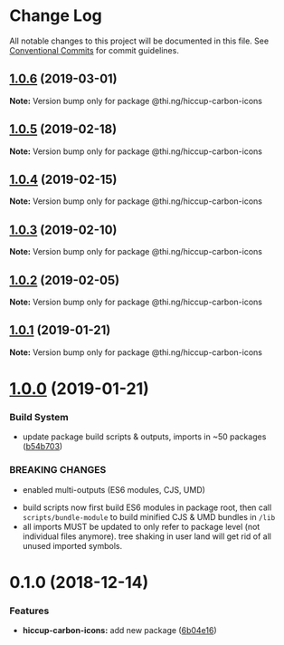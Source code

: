 # Change Log

All notable changes to this project will be documented in this file.
See [Conventional Commits](https://conventionalcommits.org) for commit guidelines.

## [1.0.6](https://github.com/thi-ng/umbrella/compare/@thi.ng/hiccup-carbon-icons@1.0.5...@thi.ng/hiccup-carbon-icons@1.0.6) (2019-03-01)

**Note:** Version bump only for package @thi.ng/hiccup-carbon-icons





## [1.0.5](https://github.com/thi-ng/umbrella/compare/@thi.ng/hiccup-carbon-icons@1.0.4...@thi.ng/hiccup-carbon-icons@1.0.5) (2019-02-18)

**Note:** Version bump only for package @thi.ng/hiccup-carbon-icons





## [1.0.4](https://github.com/thi-ng/umbrella/compare/@thi.ng/hiccup-carbon-icons@1.0.3...@thi.ng/hiccup-carbon-icons@1.0.4) (2019-02-15)

**Note:** Version bump only for package @thi.ng/hiccup-carbon-icons





## [1.0.3](https://github.com/thi-ng/umbrella/compare/@thi.ng/hiccup-carbon-icons@1.0.2...@thi.ng/hiccup-carbon-icons@1.0.3) (2019-02-10)

**Note:** Version bump only for package @thi.ng/hiccup-carbon-icons





## [1.0.2](https://github.com/thi-ng/umbrella/compare/@thi.ng/hiccup-carbon-icons@1.0.1...@thi.ng/hiccup-carbon-icons@1.0.2) (2019-02-05)

**Note:** Version bump only for package @thi.ng/hiccup-carbon-icons





## [1.0.1](https://github.com/thi-ng/umbrella/compare/@thi.ng/hiccup-carbon-icons@1.0.0...@thi.ng/hiccup-carbon-icons@1.0.1) (2019-01-21)

**Note:** Version bump only for package @thi.ng/hiccup-carbon-icons





# [1.0.0](https://github.com/thi-ng/umbrella/compare/@thi.ng/hiccup-carbon-icons@0.1.2...@thi.ng/hiccup-carbon-icons@1.0.0) (2019-01-21)


### Build System

* update package build scripts & outputs, imports in ~50 packages ([b54b703](https://github.com/thi-ng/umbrella/commit/b54b703))


### BREAKING CHANGES

* enabled multi-outputs (ES6 modules, CJS, UMD)

- build scripts now first build ES6 modules in package root, then call
  `scripts/bundle-module` to build minified CJS & UMD bundles in `/lib`
- all imports MUST be updated to only refer to package level
  (not individual files anymore). tree shaking in user land will get rid of
  all unused imported symbols.


# 0.1.0 (2018-12-14)


### Features

* **hiccup-carbon-icons:** add new package ([6b04e16](https://github.com/thi-ng/umbrella/commit/6b04e16))
